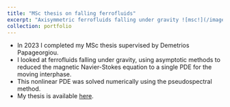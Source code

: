 ```yaml
---
title: "MSc thesis on falling ferrofluids"
excerpt: "Axisymmetric ferrofluids falling under gravity ![msc!](/images/travelling_wave_formation_L_4_alpha_0.6_low_res.jpg)"
collection: portfolio
---
```


* In 2023 I completed my MSc thesis supervised by Demetrios Papageorgiou.
* I looked at ferrofluids falling under gravity, using asymptotic methods to reduced the magnetic Navier-Stokes equation to a single PDE for the moving interphase.
* This nonlinear PDE was solved numerically using the pseudospectral method.
* My thesis is available [here](/files/M4R_report_Javi_final.pdf).
